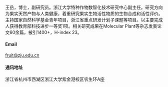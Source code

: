 王岳，博士，副研究员。浙江大学特种作物数智化技术研究中心副主任。研究方向为果实天然产物与人类健康，着重研究果实生物活性物质的生物合成和活性评价。主持国家自然科学基金青年项目，浙江省重点研发计划子课题等项目。以主要完成人获得教育部科技进步一等奖1项。相关研究成果在Molecular Plant等杂志发表论文60余篇，被引1400+，H-index 23。

#### Email

fruit@zju.edu.cn

#### 通讯地址

浙江省杭州市西湖区浙江大学紫金港校区农生环A座
